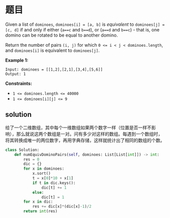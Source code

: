# 题目

Given a list of `dominoes`, `dominoes[i] = [a, b]` is *equivalent* to `dominoes[j] = [c, d]` if and only if either (`a==c` and `b==d`), or (`a==d` and `b==c`) - that is, one domino can be rotated to be equal to another domino.

Return the number of pairs `(i, j)` for which `0 <= i < j < dominoes.length`, and `dominoes[i]` is equivalent to `dominoes[j]`.

 

**Example 1:**

```
Input: dominoes = [[1,2],[2,1],[3,4],[5,6]]
Output: 1
```

 

**Constraints:**

- `1 <= dominoes.length <= 40000`
- `1 <= dominoes[i][j] <= 9`

## solution

给了一个二维数组，其中每个一维数组如果两个数字一样（位置是否一样不影响），那么就说这两个数组是一对。问有多少对这样的数组。每遇到一个数组时，将其转换成唯一的两位数字，再用字典存储，这样就统计出了相同的数组的个数。

```python
class Solution:
    def numEquivDominoPairs(self, dominoes: List[List[int]]) -> int:
        res = 0
        dic = {}
        for x in dominoes:
            x.sort()
            t = x[0]*10 + x[1]
            if t in dic.keys():
                dic[t] += 1
            else:
                dic[t] = 1
        for x in dic:
            res += dic[x]*(dic[x]-1)/2
        return int(res)
```

